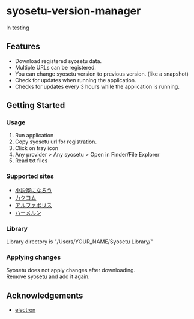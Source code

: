 # syosetu-version-manager

In testing

## Features

- Download registered syosetu data.
- Multiple URLs can be registered.
- You can change syosetu version to previous version. (like a snapshot)
- Check for updates when running the application.
- Checks for updates every 3 hours while the application is running.

## Getting Started

### Usage

1. Run application
2. Copy syosetu url for registration.
3. Click on tray icon
4. Any provider > Any syosetu > Open in Finder/File Explorer
5. Read txt files

### Supported sites

- [小説家になろう](https://syosetu.com/)
- [カクヨム](https://kakuyomu.jp/)
- [アルファポリス](https://www.alphapolis.co.jp/)
- [ハーメルン](https://syosetu.org/)

### Library

Library directory is "/Users/YOUR_NAME/Syosetu Library/"

### Applying changes

Syosetu does not apply changes after downloading.  
Remove syosetu and add it again.  

## Acknowledgements

- [electron](https://www.electronjs.org/)